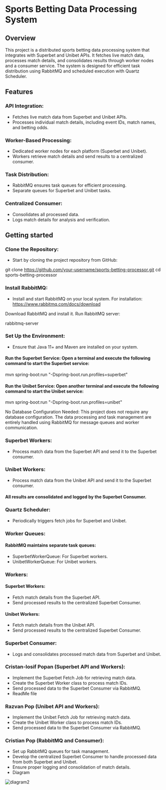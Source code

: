 # Sports Betting Data Processing System
## Overview
This project is a distributed sports betting data processing system that integrates with Superbet and Unibet APIs. It fetches live match data, processes match details, and consolidates results through worker nodes and a consumer service. The system is designed for efficient task distribution using RabbitMQ and scheduled execution with Quartz Scheduler.

## Features
### API Integration:

- Fetches live match data from Superbet and Unibet APIs.
- Processes individual match details, including event IDs, match names, and betting odds.

### Worker-Based Processing:

- Dedicated worker nodes for each platform (Superbet and Unibet).
- Workers retrieve match details and send results to a centralized consumer.

### Task Distribution:

- RabbitMQ ensures task queues for efficient processing.
- Separate queues for Superbet and Unibet tasks.

### Centralized Consumer:

- Consolidates all processed data.
- Logs match details for analysis and verification.

## Getting started

###  Clone the Repository: 

- Start by cloning the project repository from GitHub:



git clone https://github.com/your-username/sports-betting-processor.git
cd sports-betting-processor


### Install RabbitMQ: 

- Install and start RabbitMQ on your local system. For installation: https://www.rabbitmq.com/docs/download

Download RabbitMQ and install it.
Run RabbitMQ server:


rabbitmq-server


### Set Up the Environment:

- Ensure that Java 11+ and Maven are installed on your system.

#### Run the Superbet Service: Open a terminal and execute the following command to start the Superbet service:


mvn spring-boot:run "-Dspring-boot.run.profiles=superbet"


#### Run the Unibet Service: Open another terminal and execute the following command to start the Unibet service:


mvn spring-boot:run "-Dspring-boot.run.profiles=unibet"


No Database Configuration Needed: This project does not require any database configuration. The data processing and task management are entirely handled using RabbitMQ for message queues and worker communication.

###  Superbet Workers: 
- Process match data from the Superbet API and send it to the Superbet consumer.

### Unibet Workers: 
- Process match data from the Unibet API and send it to the Superbet consumer.

#### All results are consolidated and logged by the Superbet Consumer.

### Quartz Scheduler:

- Periodically triggers fetch jobs for Superbet and Unibet.

### Worker Queues:

#### RabbitMQ maintains separate task queues:
- SuperbetWorkerQueue: For Superbet workers.
- UnibetWorkerQueue: For Unibet workers.

### Workers:

#### Superbet Workers:
- Fetch match details from the Superbet API.
- Send processed results to the centralized Superbet Consumer.

#### Unibet Workers:
- Fetch match details from the Unibet API.
- Send processed results to the centralized Superbet Consumer.

### Superbet Consumer:
- Logs and consolidates processed match data from Superbet and Unibet.


### Cristan-Iosif Popan (Superbet API and Workers):

- Implement the Superbet Fetch Job for retrieving match data.
- Create the Superbet Worker class to process match IDs.
- Send processed data to the Superbet Consumer via RabbitMQ.
- ReadMe file

### Razvan Pop (Unibet API and Workers):

- Implement the Unibet Fetch Job for retrieving match data.
- Create the Unibet Worker class to process match IDs.
- Send processed data to the Superbet Consumer via RabbitMQ.

### Cristian Pop (RabbitMQ and Consumer):

- Set up RabbitMQ queues for task management.
- Develop the centralized Superbet Consumer to handle processed data from both Superbet and Unibet.
- Ensure proper logging and consolidation of match details.
- Diagram

![diagram2](https://github.com/user-attachments/assets/befad711-ff53-4975-a959-35454d401476)


